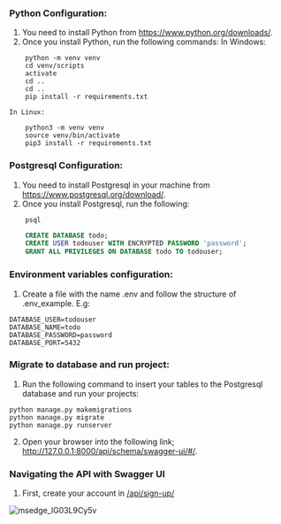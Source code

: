 ### Python Configuration:
1. You need to install Python from https://www.python.org/downloads/.
2. Once you install Python, run the following commands:
    In Windows:
```Shell
    python -m venv venv
    cd venv/scripts
    activate
    cd ..
    cd ..
    pip install -r requirements.txt
```
    In Linux:
```Shell
    python3 -m venv venv
    source venv/bin/activate
    pip3 install -r requirements.txt
```
### Postgresql Configuration:
1. You need to install Postgresql in your machine from https://www.postgresql.org/download/.
2. Once you install Postgresql, run the following:

```Shell
    psql
```
```SQL
    CREATE DATABASE todo;
    CREATE USER todouser WITH ENCRYPTED PASSWORD 'password';
    GRANT ALL PRIVILEGES ON DATABASE todo TO todouser;
```
### Environment variables configuration:
1. Create a file with the name .env and follow the structure of .env_example. E.g:
```Shell
DATABASE_USER=todouser
DATABASE_NAME=todo
DATABASE_PASSWORD=password
DATABASE_PORT=5432
```
### Migrate to database and run project:
1. Run the following command to insert your tables to the Postgresql database and run your projects:

```Shell
python manage.py makemigrations
python manage.py migrate
python manage.py runserver
```

2. Open your browser into the following link; http://127.0.0.1:8000/api/schema/swagger-ui/#/.

### Navigating the API with Swagger UI
1. First, create your account in <a href="http://127.0.0.1:8000/api/schema/swagger-ui/#/sign-up/sign_up_create" target="_blank">/api/sign-up/</a>

![msedge_lG03L9Cy5v](https://user-images.githubusercontent.com/55358999/172438416-aff74a41-6c79-4b76-8e2a-518315be613d.gif)
